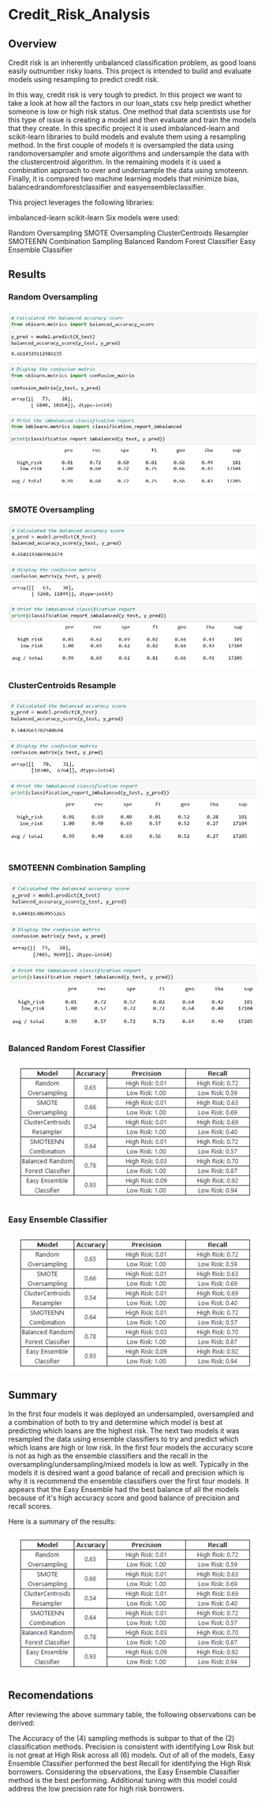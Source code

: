 # Credit_Risk_Analysis
## Overview

Credit risk is an inherently unbalanced classification problem, as good loans easily outnumber risky loans. This project is intended to build and evaluate models using resampling to predict credit risk.

In this way, credit risk is very tough to predict. In this project we want to take a look at how all the factors in our loan_stats csv help predict whether someone is low or high risk status. One method that data scientists use for this type of issue is creating a model and then evaluate and train the models that they create. In this specific project it is used imbalanced-learn and scikit-learn libraries to build models and evalute them using a resampling method. In the first couple of models it is oversampled the data using randomoversampler and smote algorithms and undersample the data with the clustercentroid algorithm. In the remaining models it is used a combination approach to over and undersample the data using smoteenn. Finally, it is compared two machine learning models that minimize bias, balancedrandomforestclassifier and easyensembleclassifier.

This project leverages the following libraries:

imbalanced-learn
scikit-learn
Six models were used:

Random Oversampling
SMOTE Oversampling
ClusterCentroids Resampler
SMOTEENN Combination Sampling
Balanced Random Forest Classifier
Easy Ensemble Classifier

## Results

### Random Oversampling 

![Random_Oversampling](Images/random_oversampling.png)

### SMOTE Oversampling 

![smote_oversampling](Images/smote_oversampling.png)

### ClusterCentroids Resample

![centroid_undersampling](Images/centroid_undersampling.png)

### SMOTEENN Combination Sampling

![combination_sampling](Images/combination_sampling.png)

### Balanced Random Forest Classifier

![Summary](Images/Summary.png)

### Easy Ensemble Classifier

![Summary](Images/Summary.png)


## Summary

In the first four models it was deployed an undersampled, oversampled and a combination of both to try and determine which model is best at predicting which loans are the highest risk. The next two models it was resampled the data using ensemble classifiers to try and predict which which loans are high or low risk. In the first four models the accuracy score is not as high as the ensemble classifiers and the recall in the oversampling/undersampling/mixed models is low as well. Typically in the models it is desired want a good balance of recall and precision which is why it is recommend the ensemble classifiers over the first four models. It appears that the Easy Ensemble had the best balance of all the models because of it's high accuracy score and good balance of precision and recall scores.

Here is a summary of the results:

![Summary](Images/Summary.png)

## Recomendations

After reviewing the above summary table, the following observations can be derived:

The Accuracy of the (4) sampling methods is subpar to that of the (2) classification methods.
Precision is consistent with identifying Low Risk but is not great at High Risk across all (6) models.
Out of all of the models, Easy Ensemble Classifier performed the best Recall for identifying the High Risk borrowers.
Considering the observations, the Easy Ensemble Classifier method is the best performing. Additional tuning with this model could address the low precision rate for high risk borrowers.

